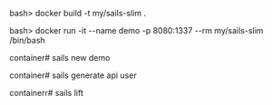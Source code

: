 
bash> docker build -t my/sails-slim .

bash> docker run -it --name demo -p 8080:1337 --rm my/sails-slim /bin/bash

container# sails new demo

container# sails generate api user

containerr# sails lift
